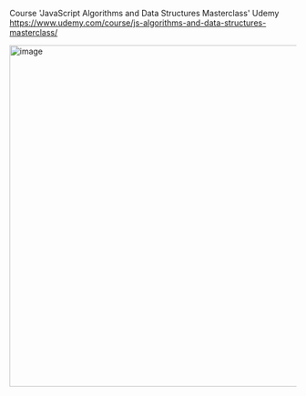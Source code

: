 Course 'JavaScript Algorithms and Data Structures Masterclass' Udemy
https://www.udemy.com/course/js-algorithms-and-data-structures-masterclass/

<img width="800" height="600" alt="image" src="https://github.com/user-attachments/assets/d8fa23ae-986c-4496-982c-81ccf955bffe" />
